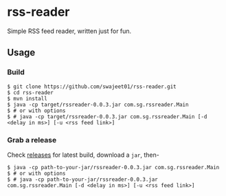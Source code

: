 # rss-reader

Simple RSS feed reader, written just for fun.

## Usage

### Build

```
$ git clone https://github.com/swajeet01/rss-reader.git
$ cd rss-reader
$ mvn install
$ java -cp target/rssreader-0.0.3.jar com.sg.rssreader.Main
$ # or with options
$ # java -cp target/rssreader-0.0.3.jar com.sg.rssreader.Main [-d <delay in ms>] [-u <rss feed link>]
```

### Grab a release

Check [releases](https://github.com/swajeet01/rss-reader/releases) for latest build, download a `jar`, then-

```
$ java -cp path-to-your-jar/rssreader-0.0.3.jar com.sg.rssreader.Main
$ # or with options
$ # java -cp path-to-your-jar/rssreader-0.0.3.jar com.sg.rssreader.Main [-d <delay in ms>] [-u <rss feed link>]
```
